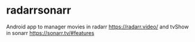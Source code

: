 # radarrsonarr

Android app to manager movies in radarr  https://radarr.video/ and tvShow in sonarr https://sonarr.tv/#features

